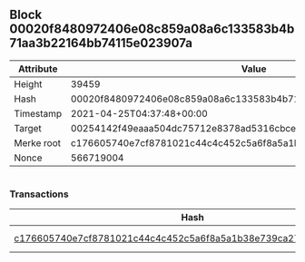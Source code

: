 ## Block 00020f8480972406e08c859a08a6c133583b4b71aa3b22164bb74115e023907a

Attribute | Value
--- | ---
Height | 39459
Hash | 00020f8480972406e08c859a08a6c133583b4b71aa3b22164bb74115e023907a
Timestamp | 2021-04-25T04:37:48+00:00
Target | 00254142f49eaaa504dc75712e8378ad5316cbcead634704b3734b6271167cc4
Merke root | c176605740e7cf8781021c44c4c452c5a6f8a5a1b38e739ca27d1a78a6a3193f
Nonce | 566719004

```

```

### Transactions

Hash | Amount
--- | ---
[c176605740e7cf8781021c44c4c452c5a6f8a5a1b38e739ca27d1a78a6a3193f](c176605740e7cf8781021c44c4c452c5a6f8a5a1b38e739ca27d1a78a6a3193f.md) | 10.00000000 SKEPTI 
